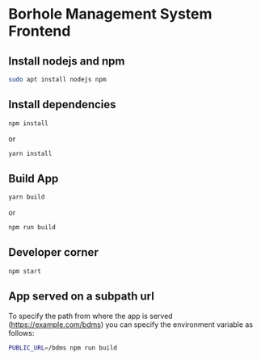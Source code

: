 
# Borhole Management System Frontend

## Install nodejs and npm

```bash
sudo apt install nodejs npm
```

## Install dependencies

```bash
npm install
```
or 
```bash
yarn install
```

## Build App

```bash
yarn build
```
or
```bash
npm run build
```

## Developer corner

```bash
npm start
```


## App served on a subpath url

To specify the path from where the app is served (https://example.com/bdms) you can specify the
environment variable as follows:

```bash
PUBLIC_URL=/bdms npm run build
```

